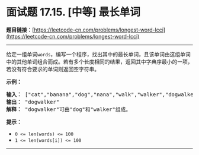 # 面试题 17.15. [中等] 最长单词

**题目链接：**[https://leetcode-cn.com/problems/longest-word-lcci](https://leetcode-cn.com/problems/longest-word-lcci)

---

<div class="content__1Y2H">
 <div class="notranslate">
  <p>给定一组单词<code>words</code>，编写一个程序，找出其中的最长单词，且该单词由这组单词中的其他单词组合而成。若有多个长度相同的结果，返回其中字典序最小的一项，若没有符合要求的单词则返回空字符串。</p> 
  <p><strong>示例：</strong></p> 
  <pre class="language-text"><strong>输入：</strong> ["cat","banana","dog","nana","walk","walker","dogwalker"]
<strong>输出：</strong> "dogwalker"
<strong>解释：</strong> "dogwalker"可由"dog"和"walker"组成。
</pre> 
  <p><strong>提示：</strong></p> 
  <ul> 
   <li><code>0 &lt;= len(words) &lt;= 100</code></li> 
   <li><code>1 &lt;= len(words[i]) &lt;= 100</code></li> 
  </ul> 
 </div>
</div>

---

```

```